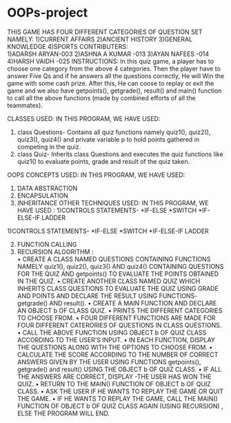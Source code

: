 # OOPs-project
THIS GAME HAS FOUR DIFFERENT CATEGORIES OF QUESTION SET NAMELY:  1)CURRENT AFFAIRS 2)ANCIENT HISTORY  3)GENERAL KNOWLEDGE  4)SPORTS 
CONTRIBUTERS:                       
 1)ADARSH ARYAN-003
 2)ASHNA A KUMAR -013
 3)AYAN NAFEES -014
 4)HARSH VAIDH -025
INSTRUCTIONS: In this quiz game, a player has to choose one category from the above 4 categories. Then the player have to answer Five Qs and if he answers all the questions correctly, He will Win the game with some cash prize. After this, He can coose to replay or exit the game and we also have 
getpoints(), 
getgrade(), 
result() and 
main() function to call all the above functions (made by combined efforts of all the teammates).

CLASSES USED: 
IN THIS PROGRAM, WE HAVE USED:
1)	class Questions- Contains all quiz functions namely quiz1(), quiz2(), quiz3(), quiz4() and private variable p to hold points gathered in competing in the quiz.
2)	class Quiz- Inherits class Questions and executes the quiz functions like quiz1() to evaluate points, grade and result of the quiz taken. 

OOPS CONCEPTS USED:  IN THIS PROGRAM, WE HAVE USED:
1)	DATA ABSTRACTION
2)	ENCAPSULATION
3)	INHERITANCE
OTHER TECHNIQUES USED:  IN THIS PROGRAM, WE HAVE USED :
1)CONTROLS STATEMENTS- *IF-ELSE
                       *SWITCH
                       *IF-ELSE-IF LADDER

1)CONTROLS STATEMENTS- *IF-ELSE
                       *SWITCH
                       *IF-ELSE-IF LADDER
                       
2) FUNCTION CALLING 
3) RECURSION
ALGORITHM :  
•	CREATE A CLASS NAMED QUESTIONS CONTAINING FUNCTIONS NAMELY quiz1(), quiz2(), quiz3() AND quiz4() CONTAINING QUESTIONS FOR THE QUIZ AND getpoints() TO EVALUATE THE POINTS OBTAINED IN THE QUIZ.
•	CREATE ANOTHER CLASS NAMED QUIZ WHICH INHERITS CLASS QUESTIONS TO EVALUATE THE QUIZ USING GRADE AND POINTS AND DECLARE THE RESULT USING FUNCTIONS- getgrade() AND  result().
•	CREATE A MAIN FUNCTION AND DECLARE AN OBJECT b OF CLASS QUIZ.
•	PRINTS THE DIFFERENT CATEGORIES TO CHOOSE FROM.
•	FOUR DIFFERENT FUNCTIONS ARE MADE FOR FOUR DIFFERENT CATERORIES OF QUESTIONS IN CLASS QUESTIONS.
•	CALL THE ABOVE FUNCTION USING OBJECT b OF QUIZ CLASS ACCORDING TO THE USER’S INPUT.
•	IN EACH FUNCTION, DISPLAY THE QUESTIONS ALONG WITH THE OPTIONS TO CHOOSE FROM.
•	CALCULATE THE SCORE ACCORDING TO THE NUMBER OF CORRECT ANSWERS GIVEN BY THE USER USING FUNCTIONS getpoints(), getgrade() and result() USING THE OBJECT b OF QUIZ CLASS.
•	IF ALL THE ANSWERS ARE CORRECT, DISPLAY -THE USER HAS WON THE QUIZ.
•	RETURN TO THE MAIN() FUNCTION  OF OBJECT b OF QUIZ CLASS.
•	 ASK THE USER IF HE WANTS TO REPLAY THE GAME OR QUIT THE GAME.
•	IF HE WANTS TO REPLAY THE GAME, CALL THE MAIN() FUNCTION OF OBJECT b OF QUIZ CLASS AGAIN  (USING RECURSION) , ELSE THE PROGRAM WILL END.
